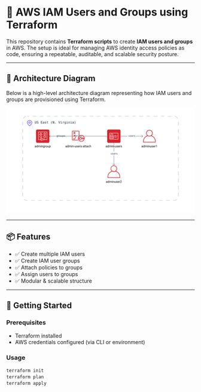 # 👥 AWS IAM Users and Groups using Terraform

This repository contains **Terraform scripts** to create **IAM users and groups** in AWS. The setup is ideal for managing AWS identity access policies as code, ensuring a repeatable, auditable, and scalable security posture.

---

## 🧠 Architecture Diagram

Below is a high-level architecture diagram representing how IAM users and groups are provisioned using Terraform.

![Terraform IAM Architecture](Brainboard%20-%20Terraform-iam-usersandgroup.png)

---

## 📦 Features

- ✅ Create multiple IAM users
- ✅ Create IAM user groups
- ✅ Attach policies to groups
- ✅ Assign users to groups
- ✅ Modular & scalable structure

---

## 🚀 Getting Started

### Prerequisites

- Terraform installed
- AWS credentials configured (via CLI or environment)

### Usage

```bash
terraform init
terraform plan
terraform apply

